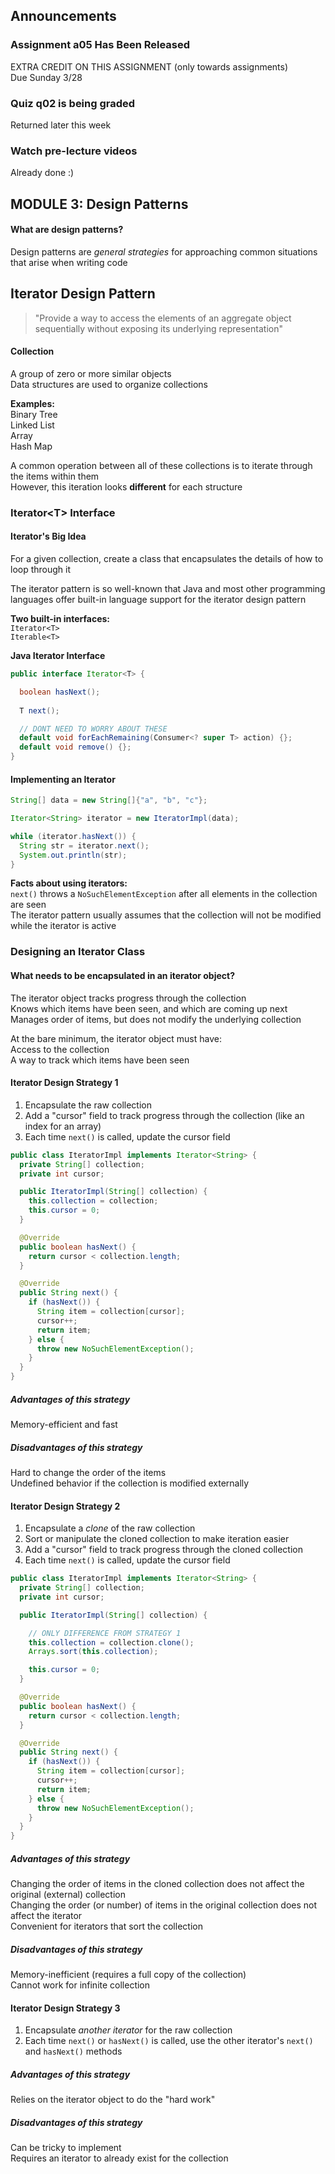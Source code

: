 ## Announcements
### Assignment a05 Has Been Released
EXTRA CREDIT ON THIS ASSIGNMENT (only towards assignments)  
Due Sunday 3/28  
### Quiz q02 is being graded
Returned later this week  
### Watch pre-lecture videos
Already done :)  

## MODULE 3: Design Patterns
#### What are design patterns?
Design patterns are *general strategies* for approaching
common situations that arise when writing code  

## Iterator Design Pattern
> "Provide a way to access the elements of an aggregate
> object sequentially without exposing its underlying
> representation"  

#### Collection
A group of zero or more similar objects  
Data structures are used to organize collections  

**Examples:**  
Binary Tree  
Linked List  
Array  
Hash Map  

A common operation between all of these collections is to
iterate through the items within them  
However, this iteration looks **different** for each
structure  

### Iterator\<T\> Interface
#### Iterator's Big Idea
For a given collection, create a class that encapsulates the
details of how to loop through it  

The iterator pattern is so well-known that Java and most
other programming languages offer built-in language support
for the iterator design pattern  

**Two built-in interfaces:**  
`Iterator<T>`  
`Iterable<T>`  

**Java Iterator<T> Interface**  
```Java
public interface Iterator<T> {

  boolean hasNext();
  
  T next();

  // DONT NEED TO WORRY ABOUT THESE
  default void forEachRemaining(Consumer<? super T> action) {};
  default void remove() {};
}
```

#### Implementing an Iterator
```Java
String[] data = new String[]{"a", "b", "c"};

Iterator<String> iterator = new IteratorImpl(data);

while (iterator.hasNext()) {
  String str = iterator.next();
  System.out.println(str);
}
```

**Facts about using iterators:**  
`next()` throws a `NoSuchElementException` after all
elements in the collection are seen  
The iterator pattern usually assumes that the collection
will not be modified while the iterator is active  

### Designing an Iterator Class
#### What needs to be encapsulated in an iterator object?  
The iterator object tracks progress through the collection  
Knows which items have been seen, and which are coming up
next  
Manages order of items, but does not modify the underlying
collection  

At the bare minimum, the iterator object must have:  
Access to the collection  
A way to track which items have been seen  

#### Iterator Design Strategy 1
1. Encapsulate the raw collection
2. Add a "cursor" field to track progress through the
   collection (like an index for an array)
3. Each time `next()` is called, update the cursor field  

```Java
public class IteratorImpl implements Iterator<String> {
  private String[] collection;
  private int cursor;

  public IteratorImpl(String[] collection) {
    this.collection = collection;
    this.cursor = 0;
  }

  @Override
  public boolean hasNext() {
    return cursor < collection.length;
  }

  @Override
  public String next() {
    if (hasNext()) {
      String item = collection[cursor];
      cursor++;
      return item;
    } else {
      throw new NoSuchElementException();
    }
  }
}
```

##### Advantages of this strategy
Memory-efficient and fast  
##### Disadvantages of this strategy
Hard to change the order of the items  
Undefined behavior if the collection is modified externally  

#### Iterator Design Strategy 2
1. Encapsulate a *clone* of the raw collection  
2. Sort or manipulate the cloned collection to make iteration
easier  
3. Add a "cursor" field to track progress through the cloned
collection  
4. Each time `next()` is called, update the cursor field  

```Java
public class IteratorImpl implements Iterator<String> {
  private String[] collection;
  private int cursor;

  public IteratorImpl(String[] collection) {

    // ONLY DIFFERENCE FROM STRATEGY 1
    this.collection = collection.clone();
    Arrays.sort(this.collection);

    this.cursor = 0;
  }

  @Override
  public boolean hasNext() {
    return cursor < collection.length;
  }

  @Override
  public String next() {
    if (hasNext()) {
      String item = collection[cursor];
      cursor++;
      return item;
    } else {
      throw new NoSuchElementException();
    }
  }
}
```

##### Advantages of this strategy
Changing the order of items in the cloned collection does
not affect the original (external) collection  
Changing the order (or number) of items in the original
collection does not affect the iterator  
Convenient for iterators that sort the collection
##### Disadvantages of this strategy
Memory-inefficient (requires a full copy of the collection)  
Cannot work for infinite collection  

#### Iterator Design Strategy 3
1. Encapsulate *another iterator* for the raw collection  
2. Each time `next()` or `hasNext()` is called, use the
   other iterator's `next()` and `hasNext()` methods  

##### Advantages of this strategy
Relies on the iterator object to do the "hard work"  
##### Disadvantages of this strategy
Can be tricky to implement  
Requires an iterator to already exist for the collection  
